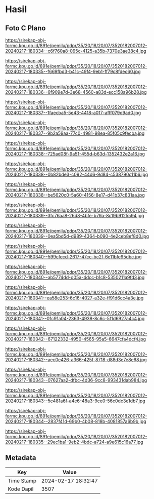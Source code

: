 # Hasil

## Foto C Plano

https://sirekap-obj-formc.kpu.go.id/891e/pemilu/pdpr/35/20/18/20/07/3520182007012-20240217-180334--c6f760a8-095c-4125-a35b-7370e3ae38c4.jpg

https://sirekap-obj-formc.kpu.go.id/891e/pemilu/pdpr/35/20/18/20/07/3520182007012-20240217-180335--f669fbd3-b41c-49f4-9eb1-ff79c8fdec60.jpg

https://sirekap-obj-formc.kpu.go.id/891e/pemilu/pdpr/35/20/18/20/07/3520182007012-20240217-180336--6f909e7d-3e68-4560-a83d-ecc158a96b28.jpg

https://sirekap-obj-formc.kpu.go.id/891e/pemilu/pdpr/35/20/18/20/07/3520182007012-20240217-180337--1faecba5-5e43-4418-a017-afff079d9ad0.jpg

https://sirekap-obj-formc.kpu.go.id/891e/pemilu/pdpr/35/20/18/20/07/3520182007012-20240217-180337--9b2a59aa-77c0-4981-98ea-85f05c9fecba.jpg

https://sirekap-obj-formc.kpu.go.id/891e/pemilu/pdpr/35/20/18/20/07/3520182007012-20240217-180338--725ad08f-9a51-455d-b63d-1352432e2a16.jpg

https://sirekap-obj-formc.kpu.go.id/891e/pemilu/pdpr/35/20/18/20/07/3520182007012-20240217-180338--0b82bde3-c092-44d6-9d84-c538790c11b6.jpg

https://sirekap-obj-formc.kpu.go.id/891e/pemilu/pdpr/35/20/18/20/07/3520182007012-20240217-180338--be5620c0-5a60-4156-8e17-d41b37c831aa.jpg

https://sirekap-obj-formc.kpu.go.id/891e/pemilu/pdpr/35/20/18/20/07/3520182007012-20240217-180339--3fc76aa8-26d8-4bfe-b79a-8c19b9125594.jpg

https://sirekap-obj-formc.kpu.go.id/891e/pemilu/pdpr/35/20/18/20/07/3520182007012-20240217-180339--0ea5bd5d-d989-4364-b090-4e2ceb8ef8d0.jpg

https://sirekap-obj-formc.kpu.go.id/891e/pemilu/pdpr/35/20/18/20/07/3520182007012-20240217-180340--599cfecd-2617-47cc-bc2f-6e11bfe95dbc.jpg

https://sirekap-obj-formc.kpu.go.id/891e/pemilu/pdpr/35/20/18/20/07/3520182007012-20240217-180340--ab5774dd-d05a-4dcc-b1c8-5350211a9fd3.jpg

https://sirekap-obj-formc.kpu.go.id/891e/pemilu/pdpr/35/20/18/20/07/3520182007012-20240217-180341--ea58e253-6c16-4027-a32e-ff91d6cc4a3e.jpg

https://sirekap-obj-formc.kpu.go.id/891e/pemilu/pdpr/35/20/18/20/07/3520182007012-20240217-180341--01c91a04-2363-4938-8c6c-5f1d6927a4c4.jpg

https://sirekap-obj-formc.kpu.go.id/891e/pemilu/pdpr/35/20/18/20/07/3520182007012-20240217-180342--67122332-4950-4565-95a5-6647cfa4dcf4.jpg

https://sirekap-obj-formc.kpu.go.id/891e/pemilu/pdpr/35/20/18/20/07/3520182007012-20240217-180342--aec0e426-a366-425f-8718-d88d3e7e8e68.jpg

https://sirekap-obj-formc.kpu.go.id/891e/pemilu/pdpr/35/20/18/20/07/3520182007012-20240217-180343--07627aa2-dfbc-4d36-9cc8-993431dab984.jpg

https://sirekap-obj-formc.kpu.go.id/891e/pemilu/pdpr/35/20/18/20/07/3520182007012-20240217-180343--5c481a6f-a4e6-48a3-9ce0-56c0dc3e1db7.jpg

https://sirekap-obj-formc.kpu.go.id/891e/pemilu/pdpr/35/20/18/20/07/3520182007012-20240217-180344--2837f41d-69b0-4b08-818b-4081857a6b9b.jpg

https://sirekap-obj-formc.kpu.go.id/891e/pemilu/pdpr/35/20/18/20/07/3520182007012-20240217-180335--29ec1ba1-9eb2-4bdc-a724-a9e615c16a77.jpg


## Metadata

| Key        | Value               |
| ---------- | ------------------- |
| Time Stamp | 2024-02-17 18:32:47 |
| Kode Dapil | 3507                |



